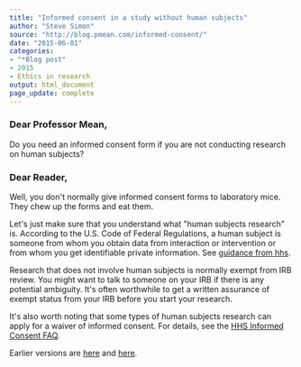 ```yaml
---
title: "Informed consent in a study without human subjects"
author: "Steve Simon"
source: "http://blog.pmean.com/informed-consent/"
date: "2015-06-01"
categories: 
- "*Blog post"
- 2015
- Ethics in research
output: html_document
page_update: complete
---
```


### Dear Professor Mean,

Do you need an informed consent form if you are not conducting research on human subjects?

<!---More--->

### Dear Reader,

Well, you don't normally give informed consent forms to laboratory mice. They chew up the forms and eat them.

Let's just make sure that you understand what "human subjects research" is. According to the U.S. Code of Federal Regulations, a human subject is someone from whom you obtain data from interaction or intervention or from whom you get identifiable private information. See [guidance from hhs][hhs1].

Research that does not involve human subjects is normally exempt from IRB review. You might want to talk to someone on your IRB if there is any potential ambiguity. It's often worthwhile to get a written assurance of exempt status from your IRB before you start your research.

It's also worth noting that some types of human subjects research can apply for a waiver of informed consent. For details, see the [HHS Informed Consent FAQ][hhs2].


[hhs1]: https://www.hhs.gov/ohrp/regulations-and-policy/regulations/45-cfr-46/revised-common-rule-regulatory-text/index.html#46.102
[hhs2]: http://www.hhs.gov/ohrp/policy/faq/informed-consent/what-is-a-waiver-or-alteration-of-informed-consent.html
 
Earlier versions are [here][sim1] and [here][sim2].
 
[sim1]: http://blog.pmean.com/informed-consent/
[sim2]: http://new.pmean.com/informed-consent/
 
